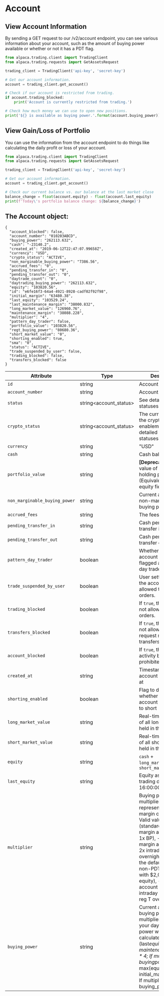 
# Account

## View Account Information
By sending a GET request to our /v2/account endpoint, you can see various information about your account, such as the amount of buying power available or whether or not it has a PDT flag.

```python
from alpaca.trading.client import TradingClient
from alpaca.trading.requests import GetAssetsRequest

trading_client = TradingClient('api-key', 'secret-key')

# Get our account information.
account = trading_client.get_account()

# Check if our account is restricted from trading.
if account.trading_blocked:
    print('Account is currently restricted from trading.')

# Check how much money we can use to open new positions.
print('${} is available as buying power.'.format(account.buying_power))
```

## View Gain/Loss of Portfolio
You can use the information from the account endpoint to do things like calculating the daily profit or loss of your account.

```python
from alpaca.trading.client import TradingClient
from alpaca.trading.requests import GetAssetsRequest

trading_client = TradingClient('api-key', 'secret-key')

# Get our account information.
account = trading_client.get_account()

# Check our current balance vs. our balance at the last market close
balance_change = float(account.equity) - float(account.last_equity)
print(f'Today\'s portfolio balance change: ${balance_change}')
```

## The Account object:
``` 
{
  "account_blocked": false,
  "account_number": "010203ABCD",
  "buying_power": "262113.632",
  "cash": "-23140.2",
  "created_at": "2019-06-12T22:47:07.99658Z",
  "currency": "USD",
  "crypto_status": "ACTIVE",
  "non_marginable_buying_power": "7386.56",
  "accrued_fees": "0",
  "pending_transfer_in": "0",
  "pending_transfer_out": "0",
  "daytrade_count": "0",
  "daytrading_buying_power": "262113.632",
  "equity": "103820.56",
  "id": "e6fe16f3-64a4-4921-8928-cadf02f92f98",
  "initial_margin": "63480.38",
  "last_equity": "103529.24",
  "last_maintenance_margin": "38000.832",
  "long_market_value": "126960.76",
  "maintenance_margin": "38088.228",
  "multiplier": "4",
  "pattern_day_trader": false,
  "portfolio_value": "103820.56",
  "regt_buying_power": "80680.36",
  "short_market_value": "0",
  "shorting_enabled": true,
  "sma": "0",
  "status": "ACTIVE",
  "trade_suspended_by_user": false,
  "trading_blocked": false,
  "transfers_blocked": false
}
```


| Attribute                          | Type                         | Description                                                                                                                                                                                                                                               |
|------------------------------------|------------------------------|-----------------------------------------------------------------------------------------------------------------------------------------------------------------------------------------------------------------------------------------------------------|
| `id`                               | string                       | Account ID.                                                                                                                                                                                                                                               |
| `account_number`                   | string                       | Account number.                                                                                                                                                                                                                                           |
| `status`                           | string<account_status>       | See detailed account statuses below                                                                                                                                                                                                                      |
| `crypto_status`                    | string<account_status>       | The current status of the crypto enablement. See detailed crypto statuses below.                                                                                                                                                                          |
| `currency`                         | string                       | "USD"                                                                                                                                                                                                                                                    |
| `cash`                             | string                       | Cash balance                                                                                                                                                                                                                                             |
| `portfolio_value`                  | string                       | **[Deprecated]** Total value of cash + holding positions (Equivalent to the equity field)                                                                                                                                                                 |
| `non_marginable_buying_power`      | string                       | Current available non-margin dollar buying power                                                                                                                                                                                                         |
| `accrued_fees`                     | string                       | The fees collected.                                                                                                                                                                                                                                      |
| `pending_transfer_in`              | string                       | Cash pending transfer in.                                                                                                                                                                                                                                |
| `pending_transfer_out`             | string                       | Cash pending transfer out                                                                                                                                                                                                                                |
| `pattern_day_trader`               | boolean                      | Whether or not the account has been flagged as a pattern day trader                                                                                                                                                                                      |
| `trade_suspended_by_user`          | boolean                      | User setting. If `true`, the account is not allowed to place orders.                                                                                                                                                                                     |
| `trading_blocked`                  | boolean                      | If `true`, the account is not allowed to place orders.                                                                                                                                                                                                   |
| `transfers_blocked`                | boolean                      | If `true`, the account is not allowed to request money transfers.                                                                                                                                                                                        |
| `account_blocked`                  | boolean                      | If `true`, the account activity by user is prohibited.                                                                                                                                                                                                   |
| `created_at`                       | string                       | Timestamp this account was created at                                                                                                                                                                                                                    |
| `shorting_enabled`                | boolean                      | Flag to denote whether or not the account is permitted to short                                                                                                                                                                                          |
| `long_market_value`                | string                       | Real-time MtM value of all long positions held in the account                                                                                                                                                                                           |
| `short_market_value`               | string                       | Real-time MtM value of all short positions held in the account                                                                                                                                                                                          |
| `equity`                           | string                       | `cash` + `long_market_value` + `short_market_value`                                                                                                                                                                                                      |
| `last_equity`                      | string                       | Equity as of previous trading day at 16:00:00 ET                                                                                                                                                                                                         |
| `multiplier`                       | string                       | Buying power (BP) multiplier that represents account margin classification  Valid values:  - **1** (standard limited margin account with 1x BP),  - **2** (reg T margin account with 2x intraday and overnight BP; this is the default for all non-PDT accounts with $2,000 or more equity),  - **4** (PDT account with 4x intraday BP and 2x reg T overnight BP)  |
| `buying_power`                     | string                       | Current available $ buying power; If multiplier = 4, this is your daytrade buying power which is calculated as (last*equity - (last) maintenance_margin) * 4; If multiplier = 2, buying*power = max(equity – initial_margin,0) * 2; If multiplier = 1, buying_power = cash |
